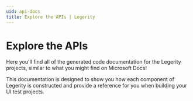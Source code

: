 ```yaml
---
uid: api-docs
title: Explore the APIs | Legerity
---
```


# Explore the APIs

Here you'll find all of the generated code documentation for the Legerity projects, similar to what you might find on Microsoft Docs!

This documentation is designed to show you how each component of Legerity is constructed and provide a reference for you when building your UI test projects.
